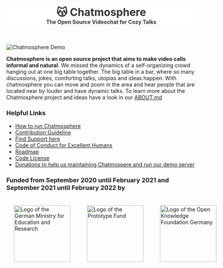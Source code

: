 <div align="center" style="border:0 solid #efefef; background-color: #fff; padding:0; margin:0 0 50px 0; color:#333;">
<h1 style="border-bottom:none; margin-bottom:0;">😽 Chatmosphere</h1>
<b>The Open Source Videochat for Cozy Talks</b>
</div>


![Chatmosphere Demo](docs/chatmosphere.gif)

**Chatmosphere is an open source project that aims to make video calls informal and natural**. We missed the dynamics of a self-organizing crowd hanging out at one big table together. The big table in a bar, where so many discussions, jokes, comforting talks, utopias and ideas happen. With chatmosphere you can move and zoom in the area and hear people that are located near by louder and have dynamic talks. To learn more about the Chatmosphere project and ideas have a look in our [ABOUT.md](docs/ABOUT.md)


### Helpful Links
* [How to run Chatmosphere](docs/INSTALL.md)
* [Contribution Guideline](docs/CONTRIBUTION.md)
* [Find Support here](https://github.com/Chatmosphere/chatmosphere-app/discussions)
* [Code of Conduct for Excellent Humans](docs/CODE_OF_CONDUCT.md)
* [Roadmap](https://github.com/orgs/Chatmosphere/projects/4)
* [Code License](LICENSE.md)
* [Donations to help us maintaining Chatmospere and run our demo server](https://opencollective.com/chatmosphere)

<!-- 
You can learn more about the awesome Create React App Starter Kit in the [Create React App documentation](https://facebook.github.io/create-react-app/docs/getting-started).  
To learn more about React, check out the [React documentation](https://reactjs.org/).  
-->
<!-- TODO: write [Shoutout and Fame] -->

### Funded from September 2020 until February 2021 and September 2021 until February 2022 by

<p style="display: flex; flex-direction: row; justify-content: flex-start; align-items: center;">
<a href="https://www.bmbf.de/bmbf/en" rel="nofollow"><img src="https://github.com/Chatmosphere/chatmosphere-app/blob/24e0769f66ecea8cfb4b6f71d5af5380b441cd6a/docs/BMBF_sponsored_by_en.jpg" alt="Logo of the German Ministry for Education and Research" style="max-width:100%; padding:20px;" height="150px"></a>&nbsp; &nbsp; &nbsp; &nbsp; &nbsp; &nbsp; <a href="https://prototypefund.de/en/" rel="nofollow"><img src="docs/PF-Logo.svg" alt="Logo of the Prototype Fund" style="max-width:100%; padding:20px;" height="150px"></a>&nbsp; &nbsp; &nbsp; &nbsp; &nbsp; &nbsp; <a href="https://okfn.de/en/" rel="nofollow"><img src="docs/OKFD-Logo.svg" alt="Logo of the Open Knowledge Foundation Germany" style="max-width:100%; padding:20px;" height="150px"></a>
</p>
